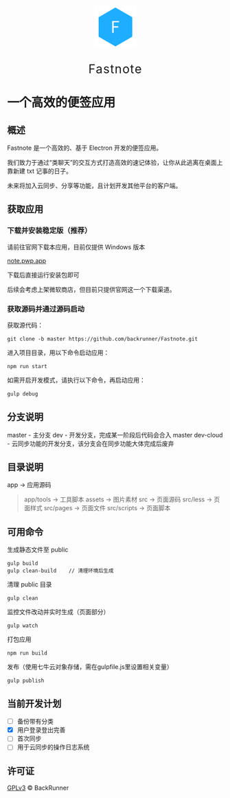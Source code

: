 <p align="center">
    <img src="https://raw.githubusercontent.com/backrunner/Fastnote/master/assets/images/logo.png" style="width:100px;"></img>
</p>
<p align="center" style="font-size:28px;letter-spacing:0.05em">
    Fastnote
</p>

# 一个高效的便签应用

## 概述

Fastnote 是一个高效的、基于 Electron 开发的便签应用。

我们致力于通过“类聊天”的交互方式打造高效的速记体验，让你从此逃离在桌面上靠新建 txt 记事的日子。

未来将加入云同步、分享等功能，且计划开发其他平台的客户端。

## 获取应用

### 下载并安装稳定版（推荐）

请前往官网下载本应用，目前仅提供 Windows 版本

[note.pwp.app](https://note.pwp.app)

下载后直接运行安装包即可

后续会考虑上架微软商店，但目前只提供官网这一个下载渠道。

### 获取源码并通过源码启动

获取源代码：

```shell
git clone -b master https://github.com/backrunner/Fastnote.git
```

进入项目目录，用以下命令启动应用：

```shell
npm run start
```

如需开启开发模式，请执行以下命令，再启动应用：

```javascript
gulp debug
```

## 分支说明

master - 主分支
dev - 开发分支，完成某一阶段后代码会合入 master
dev-cloud - 云同步功能的开发分支，该分支会在同步功能大体完成后废弃

## 目录说明

app     ->  应用源码
> app/tools   ->  工具脚本
assets  ->  图片素材
src     ->  页面源码
> src/less    ->  页面样式
> src/pages   ->  页面文件
> src/scripts ->  页面脚本

## 可用命令

生成静态文件至 public

```shell
gulp build
gulp clean-build    // 清理环境后生成
```

清理 public 目录

```shell
gulp clean
```

监控文件改动并实时生成（页面部分）

```shell
gulp watch
```

打包应用

```shell
npm run build
```

发布（使用七牛云对象存储，需在gulpfile.js里设置相关变量）

```shell
gulp publish
```

## 当前开发计划

- [ ] 备份带有分类
- [x] 用户登录登出完善
- [ ] 首次同步
- [ ] 用于云同步的操作日志系统

## 许可证

[GPLv3](https://github.com/backrunner/Fastnote/blob/master/LICENSE) © BackRunner
